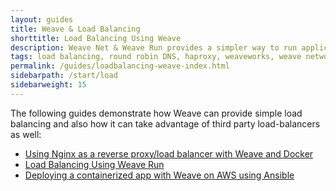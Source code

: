 ```yaml
---
layout: guides
title: Weave & Load Balancing
shorttitle: Load Balancing Using Weave
description: Weave Net & Weave Run provides a simpler way to run applications on the EC2 Container Service
tags: load balancing, round robin DNS, haproxy, weaveworks, weave network, containers, Weave Run
permalink: /guides/loadbalancing-weave-index.html
sidebarpath: /start/load
sidebarweight: 15
---
```



The following guides demonstrate how Weave can provide simple load balancing and also how it can take advantage of third party load-balancers as well:

* [Using Nginx as a reverse proxy/load balancer with Weave and Docker](/guides/weave-docker-nginx-ubuntu-simple.html)
* [Load Balancing Using Weave Run](/guides/weave-docker-loadbalancing-simple.html)
* [Deploying a containerized app with Weave on AWS using Ansible](/guides/weave-ansible-docker-haproxy-aws.html)

 

